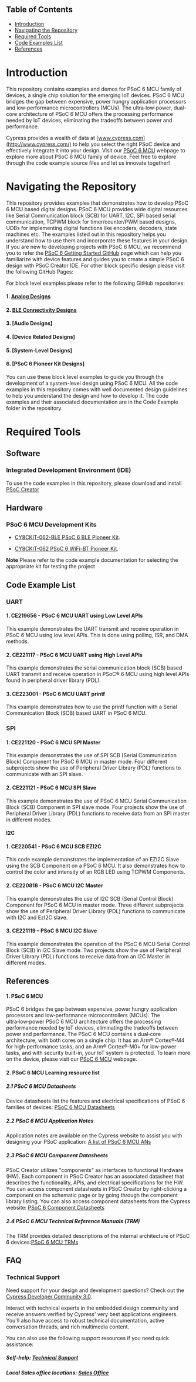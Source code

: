 ## Table of Contents

* [Introduction](#introduction)
* [Navigating the Repository](#navigating-the-repository)
* [Required Tools](#required-tools)
* [Code Examples List](#code-examples-list)
* [References](#references)

# Introduction
This repository contains examples and demos for PSoC 6 MCU family of devices, a single chip solution for the emerging IoT devices. PSoC 6 MCU bridges the gap between expensive, power hungry application processors and low‑performance microcontrollers (MCUs). The ultra‑low‑power, dual-core architecture of PSoC 6 MCU offers the processing performance needed by IoT devices, eliminating the tradeoffs between power and performance.

Cypress provides a wealth of data at [www.cypress.com](http://www.cypress.com/) to help you select the right PSoC device and effectively integrate it into your design. Visit our [PSoC 6 MCU](http://www.cypress.com/products/32-bit-arm-cortex-m4-psoc-6) webpage to explore more about PSoC 6 MCU family of device.
Feel free to explore through the code example source files and let us innovate together!

# Navigating the Repository

This repository provides examples that demonstrates how to develop PSoC 6 MCU based digital designs. PSoC 6 MCU provides wide digital resources like Serial Communication block (SCB) for UART, I2C, SPI based serial communication, TCPWM block for timer/counter/PWM based designs, UDBs for implementing digital functions like encoders, decoders, state machines etc. The examples listed out in this repository helps you understand how to use them and incorporate these features in your design.
If you are new to developing projects with PSoC 6 MCU, we recommend you to refer the [PSoC 6 Getting Started GitHub](https://github.com/cypresssemiconductorco/PSoC-6-MCU-Getting-Started) page which can help you familiarize with device features and guides you to create a simple PSoC 6 design with PSoC Creator IDE. For other block specific design please visit the following GitHub Pages:

For block level examples please refer to the following GitHub repositories:

#### 1. [Analog Designs](https://github.com/cypresssemiconductorco/PSoC-6-MCU-Analog-Designs)
#### 2. [BLE Connectivity Designs](https://github.com/cypresssemiconductorco/PSoC-6-MCU-BLE-Connectivity-Designs)
#### 3. [Audio Designs]
#### 4. [Device Related Designs]
#### 5. [System-Level Designs]
#### 6. [PSoC 6 Pioneer Kit Designs]

You can use these block level examples to guide you through the development of a system-level design using PSoC 6 MCU. All the code examples in this repository comes with well documented design guidelines to help you understand the design and how to develop it. The code examples and their associated documentation are in the Code Example folder in the repository.

# Required Tools

## Software
### Integrated Development Environment (IDE)
To use the code examples in this repository, please download and install
[PSoC Creator](http://www.cypress.com/products/psoc-creator)

## Hardware
### PSoC 6 MCU Development Kits
* [CY8CKIT-062-BLE PSoC 6 BLE Pioneer Kit](http://www.cypress.com/documentation/development-kitsboards/psoc-6-ble-pioneer-kit).

* [CY8CKIT-062 PSoC 6 WiFi-BT Pioneer Kit](http://www.cypress.com/documentation/development-kitsboards/psoc-6-wifi-bt-pioneer-kit). 

**Note** Please refer to the code example documentation for selecting the appropriate kit for testing the project

## Code Example List
### UART
#### 1. CE219656 - PSoC 6 MCU UART using Low Level APIs
This example demonstrates the UART transmit and receive operation in PSoC 6 MCU using low level APIs. This is done using polling, ISR, and DMA methods.
#### 2. CE221117 - PSoC 6 MCU UART using High Level APIs
This example demonstrates the serial communication block (SCB) based UART transmit and receive operation in PSoC® 6 MCU using high level APIs found in peripheral driver library (PDL).
#### 3. CE223001 - PSoC 6 MCU UART printf
This example demonstrates how to use the printf function with a Serial Communication Block (SCB) based UART in PSoC 6 MCU.
### SPI
#### 1. CE221120 - PSoC 6 MCU SPI Master
This example demonstrates the use of SPI SCB (Serial Communication Block) Component for PSoC 6 MCU in master mode. Four different subprojects show the use of Peripheral Driver Library (PDL) functions to communicate with an SPI slave.
#### 2. CE221121 - PSoC 6 MCU SPI Slave
This example demonstrates the use of PSoC 6 MCU Serial Communication Block (SCB) Component in SPI slave mode. Four projects show the use of Peripheral Driver Library (PDL) functions to receive data from an SPI master in different modes.
#### I2C
#### 1. CE220541 - PSoC 6 MCU SCB EZI2C
This code example demonstrates the implementation of an EZI2C Slave using the SCB Component on a PSoC 6 MCU. It also demonstrates how to control the color and intensity of an RGB LED using TCPWM Components.
#### 2. CE220818 - PSoC 6 MCU I2C Master
This example demonstrates the use of I2C SCB (Serial Control Block) Component for PSoC 6 MCU in master mode. Three different subprojects show the use of Peripheral Driver Library (PDL) functions to communicate with I2C and EzI2C slave.
#### 3. CE221119 – PSoC 6 MCU I2C Slave
This example demonstrates the operation of the PSoC 6 MCU Serial Control Block (SCB) in I2C Slave mode. Two projects show the use of Peripheral Driver Library (PDL) functions to receive data from an I2C Master in different modes.

## References
#### 1. PSoC 6 MCU
PSoC 6 bridges the gap between expensive, power hungry application processors and low‑performance microcontrollers (MCUs). The ultra‑low‑power PSoC 6 MCU architecture offers the processing performance needed by IoT devices, eliminating the tradeoffs between power and performance. The PSoC 6 MCU contains a dual‑core architecture, with both cores on a single chip. It has an Arm® Cortex®‑M4 for high‑performance tasks, and an Arm® Cortex®‑M0+ for low-power tasks, and with security built-in, your IoT system is protected.
To learn more on the device, please visit our [PSoC 6 MCU](http://www.cypress.com/products/32-bit-arm-cortex-m4-psoc-6) webpage.

####  2. PSoC 6 MCU Learning resource list
##### 2.1 PSoC 6 MCU Datasheets
Device datasheets list the features and electrical specifications of PSoC 6 families of devices: [PSoC 6 MCU Datasheets](http://www.cypress.com/search/all?f%5B0%5D=meta_type%3Atechnical_documents&f%5B1%5D=resource_meta_type%3A575&f%5B2%5D=field_related_products%3A114026)
##### 2.2 PSoC 6 MCU Application Notes
Application notes are available on the Cypress website to assist you with designing your PSoC application: [A list of PSoC 6 MCU ANs](http://www.cypress.com/psoc6an)
##### 2.3 PSoC 6 MCU Component Datasheets
PSoC Creator utilizes "components" as interfaces to functional Hardware (HW). Each component in PSoC Creator has an associated datasheet that describes the functionality, APIs, and electrical specifications for the HW. You can access component datasheets in PSoC Creator by right-clicking a component on the schematic page or by going through the component library listing. You can also access component datasheets from the Cypress website: [PSoC 6 Component Datasheets](http://www.cypress.com/documentation/component-datasheets)
##### 2.4 PSoC 6 MCU Technical Reference Manuals (TRM)
The TRM provides detailed descriptions of the internal architecture of PSoC 6 devices:[PSoC 6 MCU TRMs](http://www.cypress.com/psoc6trm)

## FAQ

### Technical Support
Need support for your design and development questions? Check out the [Cypress Developer Community 3.0](https://community.cypress.com/welcome).  

Interact with technical experts in the embedded design community and receive answers verified by Cypress' very best applications engineers. You'll also have access to robust technical documentation, active conversation threads, and rich multimedia content. 

You can also use the following support resources if you need quick assistance:
##### Self-help: [Technical Support](http://www.cypress.com/support)
##### Local Sales office locations: [Sales Office](http://www.cypress.com/about-us/sales-offices)
